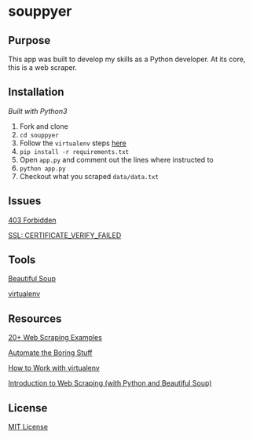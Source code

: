 # souppyer

## Purpose

This app was built to develop my skills as a Python developer. At its core, this is a web scraper.

## Installation

_Built with Python3_

1. Fork and clone
1. ```cd souppyer```
1. Follow the ```virtualenv``` steps [here](https://github.com/nitharios/simple-flask-app)
1. ```pip install -r requirements.txt```
1. Open ```app.py``` and comment out the lines where instructed to
1. ```python app.py```
1. Checkout what you scraped ```data/data.txt```

## Issues

[403 Forbidden](https://stackoverflow.com/questions/16627227/http-error-403-in-python-3-web-scraping#16627277)

[SSL: CERTIFICATE_VERIFY_FAILED](https://stackoverflow.com/questions/41691327/ssl-sslerror-ssl-certificate-verify-failed-certificate-verify-failed-ssl-c)

## Tools

[Beautiful Soup](https://www.crummy.com/software/BeautifulSoup/)

[virtualenv](https://virtualenv.pypa.io/en/stable/)

## Resources

[20+ Web Scraping Examples](https://likegeeks.com/python-web-scraping/)

[Automate the Boring Stuff](https://automatetheboringstuff.com/chapter0/)

[How to Work with virtualenv](https://github.com/nitharios/simple-flask-app)

[Introduction to Web Scraping (with Python and Beautiful Soup)](https://www.youtube.com/watch?v=XQgXKtPSzUI&t=122s)

## License

[MIT License](https://opensource.org/licenses/mit-license.php)
